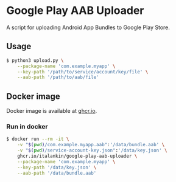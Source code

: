 # Google Play AAB Uploader

A script for uploading Android App Bundles to Google Play Store.

## Usage

```sh
$ python3 upload.py \
    --package-name 'com.example.myapp' \
    --key-path '/path/to/service/account/key/file' \
    --aab-path '/path/to/aab/file'
```

## Docker image

Docker image is available at [ghcr.io](https://ghcr.io/italankin/google-play-aab-uploader).

### Run in docker

```sh
$ docker run --rm -it \
    -v "$(pwd)/com.example.myapp.aab":'/data/bundle.aab' \
    -v "$(pwd)/service-account-key.json":'/data/key.json' \
    ghcr.io/italankin/google-play-aab-uploader \
    --package-name 'com.example.myapp' \
    --key-path '/data/key.json' \
    --aab-path '/data/bundle.aab'
```
